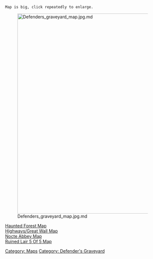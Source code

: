 `Map is big, click repeatedly to enlarge.`

<figure>
<img src="Defenders_graveyard_map.jpg.md"
title="Defenders_graveyard_map.jpg.md" width="650"
alt="Defenders_graveyard_map.jpg.md" />
<figcaption
aria-hidden="true">Defenders_graveyard_map.jpg.md</figcaption>
</figure>

[Haunted Forest Map](Haunted_Forest_Map "wikilink")  
[Highways/Great Wall Map](Highways/Great_Wall_Map "wikilink")  
[Nocte Abbey Map](Nocte_Abbey_Map "wikilink")  
[Ruined Lair 5 Of 5 Map](Ruined_Lair_5_Of_5_Map "wikilink")

[Category: Maps](Category:_Maps "wikilink") [Category: Defender's
Graveyard](Category:_Defender's_Graveyard "wikilink")
